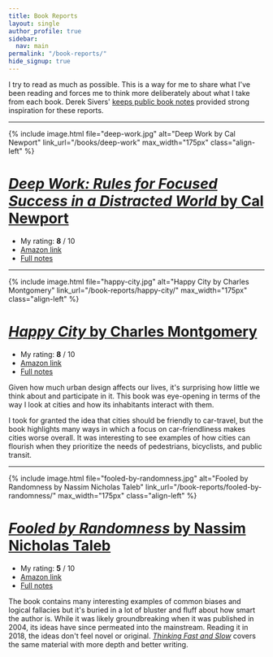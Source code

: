 ```yaml
---
title: Book Reports
layout: single
author_profile: true
sidebar:
  nav: main
permalink: "/book-reports/"
hide_signup: true
---
```


I try to read as much as possible. This is a way for me to share what I've been reading and forces me to think more deliberately about what I take from each book. Derek Sivers' [keeps public book notes](https://sivers.org/book) provided strong inspiration for these reports.

---

{% include image.html file="deep-work.jpg" alt="Deep Work by Cal Newport"  link_url="/books/deep-work" max_width="175px" class="align-left" %}

# [*Deep Work: Rules for Focused Success in a Distracted World* by Cal Newport](/book-reports/deep-work/)

* My rating: **8** / 10
* [Amazon link](https://amzn.to/2Pt86Qy)
* [Full notes](/book-reports/deep-work)

<div style="clear: both;"></div>

---

{% include image.html file="happy-city.jpg" alt="Happy City by Charles Montgomery"  link_url="/book-reports/happy-city/" max_width="175px" class="align-left" %}

# [*Happy City* by Charles Montgomery](/book-reports/happy-city/)

* My rating: **8** / 10
* [Amazon link](https://amzn.to/2PGxPoU)
* [Full notes](/book-reports/happy-city/)

Given how much urban design affects our lives, it's surprising how little we think about and participate in it. This book was eye-opening in terms of the way I look at cities and how its inhabitants interact with them.

I took for granted the idea that cities should be friendly to car-travel, but the book highlights many ways in which a focus on car-friendliness makes cities worse overall. It was interesting to see examples of how cities can flourish when they prioritize the needs of pedestrians, bicyclists, and public transit.

<div style="clear: both;"></div>

---

{% include image.html file="fooled-by-randomness.jpg" alt="Fooled by Randomness by Nassim Nicholas Taleb"  link_url="/book-reports/fooled-by-randomness/" max_width="175px" class="align-left" %}

# [*Fooled by Randomness* by Nassim Nicholas Taleb](/book-reports/fooled-by-randomness/)

* My rating: **5** / 10
* [Amazon link](https://amzn.to/2x2sPT3)
* [Full notes](/book-reports/fooled-by-randomness/)

The book contains many interesting examples of common biases and logical fallacies but it's buried in a lot of bluster and fluff about how smart the author is. While it was likely groundbreaking when it was published in 2004, its ideas have since permeated into the mainstream. Reading it in 2018, the ideas don't feel novel or original. [*Thinking Fast and Slow*](https://amzn.to/2oXDdaZ) covers the same material with more depth and better writing.

